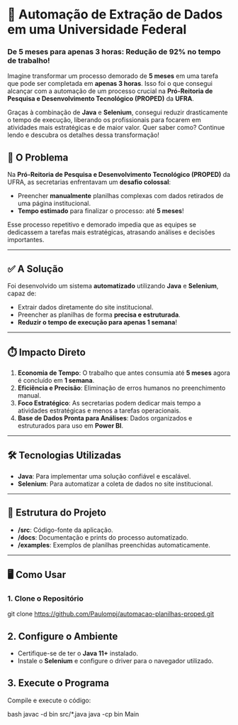  # 🚀 Automação de Extração de Dados em uma Universidade Federal  
### De **5 meses** para **apenas 3 horas**: **Redução de 92%** no tempo de trabalho!

Imagine transformar um processo demorado de **5 meses** em uma tarefa que pode ser completada em **apenas 3 horas**. Isso foi o que consegui alcançar com a automação de um processo crucial na **Pró-Reitoria de Pesquisa e Desenvolvimento Tecnológico (PROPED)** da **UFRA**.  

Graças à combinação de **Java** e **Selenium**, consegui reduzir drasticamente o tempo de execução, liberando os profissionais para focarem em atividades mais estratégicas e de maior valor. Quer saber como? Continue lendo e descubra os detalhes dessa transformação!


## 🛑 O Problema  
Na **Pró-Reitoria de Pesquisa e Desenvolvimento Tecnológico (PROPED)** da UFRA, as secretarias enfrentavam um **desafio colossal**:  
- Preencher **manualmente** planilhas complexas com dados retirados de uma página institucional.  
- **Tempo estimado** para finalizar o processo: até **5 meses**!  

Esse processo repetitivo e demorado impedia que as equipes se dedicassem a tarefas mais estratégicas, atrasando análises e decisões importantes.  

---

## ✅ A Solução  
Foi desenvolvido um sistema **automatizado** utilizando **Java** e **Selenium**, capaz de:  
- Extrair dados diretamente do site institucional.  
- Preencher as planilhas de forma **precisa e estruturada**.  
- **Reduzir o tempo de execução para apenas 1 semana**!  

---

## ⏱️ Impacto Direto  
1. **Economia de Tempo**: O trabalho que antes consumia até **5 meses** agora é concluído em **1 semana**.  
2. **Eficiência e Precisão**: Eliminação de erros humanos no preenchimento manual.  
3. **Foco Estratégico**: As secretarias podem dedicar mais tempo a atividades estratégicas e menos a tarefas operacionais.  
4. **Base de Dados Pronta para Análises**: Dados organizados e estruturados para uso em **Power BI**.  

---

## 🛠️ Tecnologias Utilizadas  
- **Java**: Para implementar uma solução confiável e escalável.  
- **Selenium**: Para automatizar a coleta de dados no site institucional.  

---

## 📂 Estrutura do Projeto  
- **/src**: Código-fonte da aplicação.  
- **/docs**: Documentação e prints do processo automatizado.  
- **/examples**: Exemplos de planilhas preenchidas automaticamente.  

---
## 🖥️ Como Usar  

### 1. Clone o Repositório  
git clone https://github.com/Paulompj/automacao-planilhas-proped.git

## 2. Configure o Ambiente  
- Certifique-se de ter o **Java 11+** instalado.  
- Instale o **Selenium** e configure o driver para o navegador utilizado.  

## 3. Execute o Programa  
Compile e execute o código:  

bash
javac -d bin src/*.java
java -cp bin Main

